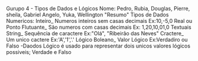 Gurupo 4 - Tipos de Dados e Lógicos
Nome: Pedro, Rubia, Douglas, Pierre, sheila, Gabriel Angelo, Yuka, Wellington
 "Resumo"
  Tipos de Dados
Numericos:
Inteiro_ Numeros inteiros sem casas decimais
Ex:10,-5,0
Real ou Ponto Flutuante_ São numeros com casas decimais
Ex: 1,20,10,01,0
Textuais
String_ Sequência de caractere
Ex:"Olá", "Ribeirão das Neves"
Cractere_ Um unico cactere
Ex:'A','1','.'
  Lógico
Boleano_ Valor Lógico
Ex:Verdadiro ou Falso
-Daodos Lógico é usado para representar dois unicos valores lógicos possiveis; Verdade e Falso


